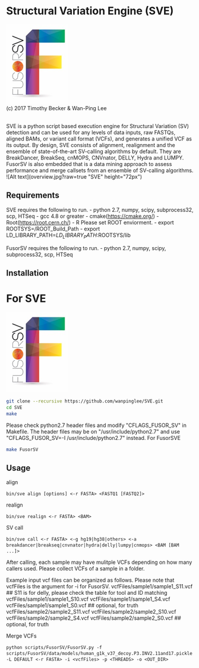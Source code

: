 Structural Variation Engine (SVE)
=================================

![Alt text](fusorSVlogo.jpg?raw=true "Logo")<br>
(c) 2017 Timothy Becker & Wan-Ping Lee<br><br>

SVE is a python script based execution engine for Structural Variation (SV) detection and can be used for any levels of data inputs, raw FASTQs, aligned BAMs, or variant call format (VCFs), and generates a unified VCF as its output.
By design, SVE consists of alignment, realignment and the ensemble of state-of-the-art SV-calling algorithms by default. 
They are BreakDancer, BreakSeq, cnMOPS, CNVnator, DELLY, Hydra and LUMPY.
FusorSV is also embedded that is a data mining approach to assess performance and merge callsets from an ensemble of SV-calling algorithms.
![Alt text](overview.jpg?raw=true "SVE" height="72px")

Requirements
------------
SVE requires the following to run.
	- python 2.7, numpy, scipy, subprocess32, scp, HTSeq
	- gcc 4.8 or greater
	- cmake(https://cmake.org/)
	- Root(https://root.cern.ch/)
	- R
Please set ROOT enviorment.
	- export ROOTSYS=/ROOT_Build_Path
	- export LD_LIBRARY_PATH=$LD_LIBRARY_PATH:$ROOTSYS/lib

FusorSV requires the following to run.
	- python 2.7, numpy, scipy, subprocess32, scp, HTSeq

Installation
------------
For SVE
=======

![Alt text](fusorSVlogo.jpg?raw=true "Logo")<br>

```bash
git clone --recursive https://github.com/wanpinglee/SVE.git
cd SVE
make
```

Please check python2.7 header files and modify "CFLAGS_FUSOR_SV" in Makefile.
The header files may be on "/usr/include/python2.7" and use "CFLAGS_FUSOR_SV=-I /usr/include/python2.7" instead.
For FusorSVE
```bash
make FusorSV
```

Usage
------------
align
```
bin/sve align [options] <-r FASTA> <FASTQ1 [FASTQ2]>
```

realign
```
bin/sve realign <-r FASTA> <BAM>
```

SV call
```
bin/sve call <-r FASTA> <-g hg19|hg38|others> <-a breakdancer|breakseq|cnvnator|hydra|delly|lumpy|cnmops> <BAM [BAM ...]>
```

After calling, each sample may have mulitple VCFs depending on how many callers used.
Please collect VCFs of a sample in a folder.

Example input vcf files can be organized as follows. Please note that vcfFiles is the argument for -i for FusorSV.
vcfFiles/sample1/sample1_S11.vcf  ## S11 is for delly, please check the table for tool and ID matching
vcfFiles/sample1/sample1_S10.vcf
vcfFiles/sample1/sample1_S4.vcf
vcfFiles/sample1/sample1_S0.vcf  ## optional, for truth
vcfFiles/sample2/sample2_S11.vcf
vcfFiles/sample2/sample2_S10.vcf
vcfFiles/sample2/sample2_S4.vcf
vcfFiles/sample2/sample2_S0.vcf  ## optional, for truth

Merge VCFs
```
python scripts/FusorSV/FusorSV.py -f scripts/FusorSV/data/models/human_g1k_v37_decoy.P3.INV2.11and17.pickle -L DEFAULT <-r FASTA> -i <vcfFiles> -p <THREADS> -o <OUT_DIR>
```
